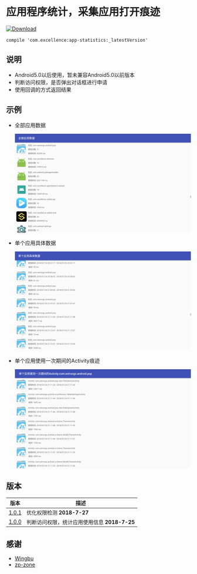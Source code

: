 # 应用程序统计，采集应用打开痕迹

[![Download][icon_download]][download]

```
compile 'com.excellence:app-statistics:_latestVersion'
```

## 说明

* Android5.0以后使用，暂未兼容Android5.0以前版本
* 判断访问权限，是否弹出对话框进行申请
* 使用回调的方式返回结果

## 示例

* 全部应用数据

    ![All][All]

* 单个应用具体数据

    ![App][App]

* 单个应用使用一次期间的Activity痕迹

    ![Activity][Activity]


## 版本

| 版本 | 描述 |
| ---- | --- |
| [1.0.1][1.0.1] | 优化权限检测 **2018-7-27** |
| [1.0.0][1.0.0] | 判断访问权限，统计应用使用信息 **2018-7-25** |


## 感谢

* [Wingbu][Wingbu]
* [zp-zone][zp-zone]

<!-- 网站链接 -->

[download]:https://bintray.com/veizhang/maven/app-statistics/_latestVersion "Latest version"
[Wingbu]:https://github.com/Wingbu/UseTimeStatistic
[zp-zone]:https://github.com/zp-zone/TimeMirror

<!-- 图片链接 -->

[icon_download]:https://api.bintray.com/packages/veizhang/maven/app-statistics/images/download.svg
[All]:https://github.com/VeiZhang/AppStatistics/blob/master/imags/All.png
[App]:https://github.com/VeiZhang/AppStatistics/blob/master/imags/App.png
[Activity]:https://github.com/VeiZhang/AppStatistics/blob/master/imags/Activity.png

<!-- 版本 -->

[1.0.1]:https://bintray.com/veizhang/maven/app-statistics/1.0.1
[1.0.0]:https://bintray.com/veizhang/maven/app-statistics/1.0.0
